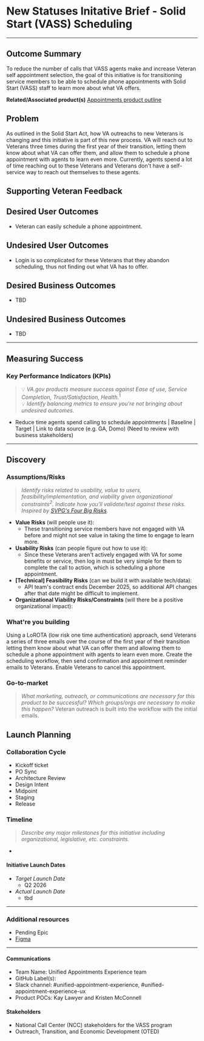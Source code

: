 
# New Statuses Initative Brief - Solid Start (VASS) Scheduling

---

## Outcome Summary

To reduce the number of calls that VASS agents make and increase Veteran self appointment selection, the goal of this initiative is for transitioning service members to be able to schedule phone appointments with Solid Start (VASS) staff to learn more about what VA offers.

**Related/Associated product(s)**
[Appointments product outline](https://github.com/department-of-veterans-affairs/va.gov-team/blob/master/products/health-care/appointments/va-online-scheduling/vaos-product-outline.md)

## Problem
As outlined in the Solid Start Act, how VA outreachs to new Veterans is changing and this initiative is part of this new process. VA will reach out to Veterans three times during the first year of their transition, letting them know about what VA can offer them, and allow them to schedule a phone appointment with agents to learn even more. Currently, agents spend a lot of time reaching out to these Veterans and Veterans don't have a self-service way to reach out themselves to these agents.

## Supporting Veteran Feedback

## Desired User Outcomes

- Veteran can easily schedule a phone appointment.

## Undesired User Outcomes

- Login is so complicated for these Veterans that they abandon scheduling, thus not finding out what VA has to offer.

## Desired Business Outcomes

- TBD

## Undesired Business Outcomes

- TBD

---

## Measuring Success

### Key Performance Indicators (KPIs)
>
> 💡 *VA.gov products measure success against Ease of use, Service Completion, Trust/Satisfaction, Health.*<sup>1</sup>\
> 💡 *Identify balancing metrics to ensure you're not bringing about undesired outcomes.*

- Reduce time agents spend calling to schedule appointments | Baseline | Target | Link to data source (e.g. GA, Domo)
(Need to review with business stakeholders)

---

## Discovery

### Assumptions/Risks
>
> *Identify risks related to usability, value to users, feasibility/implementation, and viability given organizational constraints<sup>2</sup>.
> Indicate how you'll validate/test against these risks. Inspired by [SVPG's Four Big Risks](https://www.svpg.com/four-big-risks/).*

- **Value Risks** (will people use it):
  - These transitioning service members have not engaged with VA before and might not see value in taking the time to engage to learn more.
- **Usability Risks** (can people figure out how to use it):
  - Since these Veterans aren't actively engaged with VA for some benefits or service, then log in must be very simple for them to complete the call to action, which is scheduling a phone appointment.
- **[Technical] Feasibility Risks** (can we build it with available tech/data):
  - API team's contract ends December 2025, so additional API changes after that date might be difficult to implement.
- **Organizational Viability Risks/Constraints** (will there be a positive organizational impact):

### What're you building
Using a LoROTA (low risk one time authentication) approach, send Veterans a series of three emails over the course of the first year of their transition letting them know about what VA can offer them and allowing them to schedule a phone appointment with agents to learn even more. Create the scheduling workflow, then send confirmation and appointment reminder emails to Veterans. Enable Veterans to cancel this appointment.

### Go-to-market
>
> *What marketing, outreach, or communications are necessary for this product to be successful? Which groups/orgs are necessary to make this happen?*
Veteran outreach is built into the workflow with the initial emails.

## Launch Planning

### Collaboration Cycle

- Kickoff ticket
- PO Sync
- Architecture Review
- Design Intent
- Midpoint
- Staging
- Release

### Timeline
>
> *Describe any major milestones for this initiative including organizational, legislative, etc. constraints.*

-

#### Initiative Launch Dates

- *Target Launch Date*
  - Q2 2026
- *Actual Launch Date*
  - tbd

---

### Additional resources

- Pending Epic
- [Figma](https://www.figma.com/design/Z96Oy8JRzQNXQueV0LcNBR/Solid-Start-Scheduling--VASS--%7C-Appointments?node-id=12157-38855&t=c7EFK1RjEAHjz0jw-1)

---

#### Communications

- Team Name: Unified Appointments Experience team
- GitHub Label(s):
- Slack channel: #unified-appointment-experience, #unified-appointment-experience-ux
- Product POCs: Kay Lawyer and Kristen McConnell

#### Stakeholders

- National Call Center (NCC) stakeholders for the VASS program
- Outreach, Transition, and Economic Development (OTED)
